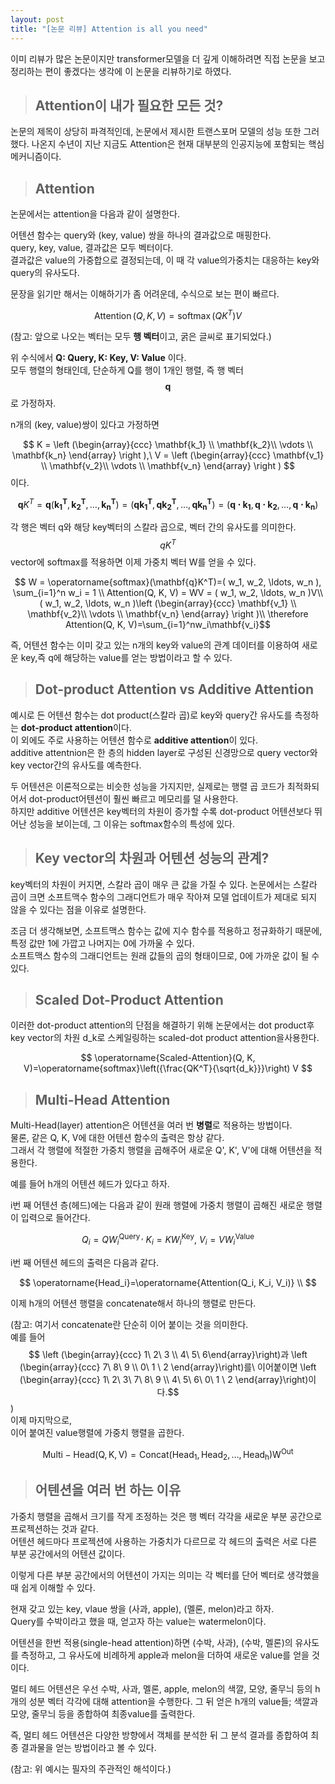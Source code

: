 ```yaml
---
layout: post
title: "[논문 리뷰] Attention is all you need"
---
```

이미 리뷰가 많은 논문이지만 transformer모델을 더 깊게 이해하려면 직접 논문을 보고 정리하는 편이 좋겠다는 생각에 이 논문을 리뷰하기로 하였다.

>## Attention이 내가 필요한 모든 것?

논문의 제목이 상당히 파격적인데, 논문에서 제시한 트랜스포머 모델의 성능 또한 그러했다. 나온지 수년이 지난 지금도 Attention은 현재 대부분의 인공지능에 포함되는 핵심 메커니즘이다. 
>## Attention

논문에서는 attention을 다음과 같이 설명한다.  

어텐션 함수는 query와 (key, value) 쌍을 하나의 결과값으로 매핑한다.  
query, key, value, 결과값은 모두 벡터이다.   
결과값은 value의 가중합으로 결정되는데, 이 때 각 value의가중치는 대응하는 key와 query의 유사도다.  

문장을 읽기만 해서는 이해하기가 좀 어려운데, 수식으로 보는 편이 빠르다.  


$$ \operatorname{Attention}(Q, K, V)=\operatorname{softmax}\left({Q K^T}\right) V $$

(참고: 앞으로 나오는 벡터는 모두 **행 벡터**이고, 굵은 글씨로 표기되었다.)

위 수식에서 **Q: Query, K: Key, V: Value** 이다.  
모두 행렬의 형태인데, 단순하게 Q를 행이 1개인 행렬, 즉 행 벡터 
$$ \mathbf{q} $$ 
로 가정하자.

n개의 (key, value)쌍이 있다고 가정하면  

$$ K = \left (\begin{array}{ccc} \mathbf{k_1} \\ \mathbf{k_2}\\ \vdots \\  \mathbf{k_n} \end{array} \right ),\  V = \left (\begin{array}{ccc} \mathbf{v_1} \\ \mathbf{v_2}\\ \vdots \\  \mathbf{v_n} \end{array} \right ) $$ 
이다.

$$ \mathbf{q}K^T = \mathbf{q} (\mathbf{k_1^T}, \mathbf{k_2^T} , \ldots, \mathbf{k_n^T}  )= (\mathbf{qk_1^T}, \mathbf{qk_2^T} , \ldots, \mathbf{qk_n^T}  )=(\mathbf{q\cdot k_1}, \mathbf{q\cdot k_2} , \ldots, \mathbf{q\cdot k_n}  )$$

각 행은 벡터 q와 해당 key벡터의 스칼라 곱으로, 벡터 간의 유사도를 의미한다.  
$$ qK^T$$
vector에 softmax를 적용하면 이제 가중치 벡터 W를 얻을 수 있다.

$$ W = \operatorname{softmax}(\mathbf{q}K^T)=( w_1, w_2,  \ldots,  w_n ), \sum_{i=1}^n w_i = 1 \\ Attention(Q, K, V) = WV = ( w_1, w_2,  \ldots,  w_n )V\\ ( w_1, w_2,  \ldots,  w_n )\left (\begin{array}{ccc} \mathbf{v_1} \\ \mathbf{v_2}\\ \vdots \\  \mathbf{v_n} \end{array} \right )\\ \therefore Attention(Q, K, V)=\sum_{i=1}^nw_i\mathbf{v_i}$$

즉, 어텐션 함수는 이미 갖고 있는 n개의 key와 value의 관계 데이터를 이용하여 새로운 key,즉 q에 해당하는 value를 얻는 방법이라고 할 수 있다.  

>## Dot-product Attention vs Additive Attention

예시로 든 어텐션 함수는 dot product(스칼라 곱)로 key와 query간 유사도를 측정하는 **dot-product attention**이다.  
이 외에도 주로 사용하는 어텐션 함수로 **additive attention**이 있다.  
additive attentnion은 한 층의 hidden layer로 구성된 신경망으로 query vector와 key vector간의 유사도를 예측한다.  

두 어텐션은 이론적으로는 비슷한 성능을 가지지만, 실제로는 행렬 곱 코드가 최적화되어서 dot-product어텐션이 훨씬 빠르고 메모리를 덜 사용한다.  
하지만 additive 어텐션은 key벡터의 차원이 증가할 수록 dot-product 어텐션보다 뛰어난 성능을 보이는데, 그 이유는 softmax함수의 특성에 있다.  

>## Key vector의 차원과 어텐션 성능의 관계?

key벡터의 차원이 커지면, 스칼라 곱이 매우 큰 값을 가질 수 있다. 논문에서는 스칼라 곱이 크면 소프트맥수 함수의 그래디언트가 매우 작아져 모델 업데이트가 제대로 되지 않을 수 있다는 점을 이유로 설명한다.  

조금 더 생각해보면, 소프트맥스 함수는 값에 지수 함수를 적용하고 정규화하기 때문에, 특정 값만 1에 가깝고 나머지는 0에 가까울 수 있다.  
소프트맥스 함수의 그래디언트는 원래 값들의 곱의 형태이므로,  0에 가까운 값이 될 수 있다.

>## Scaled Dot-Product Attention

이러한 dot-product attention의 단점을 해결하기 위해 논문에서는 dot product후 key vector의 차원 d_k로 스케일링하는 scaled-dot product attention을사용한다.

$$ \operatorname{Scaled-Attention}(Q, K, V)=\operatorname{softmax}\left({\frac{QK^T}{\sqrt{d_k}}}\right) V $$

>## Multi-Head Attention

Multi-Head(layer) attention은 어텐션을 여러 번 **병렬**로 적용하는 방법이다.  
물론, 같은 Q, K, V에 대한 어텐션 함수의 출력은 항상 같다.  
그래서 각 행렬에 적절한 가중치 행렬을 곱해주어 새로운 Q', K', V'에 대해 어텐션을 적용한다.

예를 들어 h개의 어텐션 헤드가 있다고 하자.  

i번 째 어텐션 층(헤드)에는 다음과 같이 원래 행렬에 가중치 행렬이 곱해진 새로운 행렬이 입력으로 들어간다.

$$ Q_i=QW_i^{\operatorname{Query},}\ K_i=KW_{i}^{\operatorname{Key}},\  V_i=VW_{i}^{\operatorname{Value}} $$

i번 째 어텐션 헤드의 출력은 다음과 같다.

$$ \operatorname{Head_i}=\operatorname{Attention(Q_i, K_i, V_i)}  \\ $$

이제 h개의 어텐션 행렬을 concatenate해서 하나의 행렬로 만든다.  

(참고: 여기서 concatenate란 단순히 이어 붙이는 것을 의미한다.  
예를 들어 
$$ \left (\begin{array}{ccc} 1\ 2\ 3 \\ 4\ 5\ 6\end{array}\right)과 \left (\begin{array}{ccc} 7\ 8\ 9 \\  0\ 1 \ 2 \end{array}\right)를\ 이어붙이면  \left (\begin{array}{ccc} 1\ 2\ 3\ 7\ 8\ 9 \\  4\ 5\ 6\ 0\ 1 \ 2 \end{array}\right)이다.$$
)  
이제 마지막으로,   
이어 붙여진 value행렬에 가중치 행렬을 곱한다.

$$ \operatorname{Multi-Head(Q,K,V) = \operatorname{Concat(Head_1, Head_2,\ldots,Head_h)}W^{\operatorname{Out}}}$$

>## 어텐션을 여러 번 하는 이유

가중치 행렬을 곱해서 크기를 작게 조정하는 것은 행 벡터 각각을 새로운 부분 공간으로 프로젝션하는 것과 같다.  
어텐션 헤드마다 프로젝션에 사용하는 가중치가 다르므로 각 헤드의 출력은 서로 다른 부분 공간에서의 어텐션 값이다.  

이렇게 다른 부분 공간에서의 어텐션이 가지는 의미는 각 벡터를 단어 벡터로 생각했을 때 쉽게 이해할 수 있다.

현재 갖고 있는 
key, vlaue 쌍을 (사과, apple), (멜론, melon)라고 하자.  
Query를 수박이라고 했을 때, 얻고자 하는 value는 watermelon이다.  

어텐션을 한번 적용(single-head attention)하면 (수박, 사과), (수박, 멜론)의 유사도를 측정하고, 그 유사도에 비례하게 apple과 melon을 더하여 새로운 value를 얻을 것이다.  

멀티 헤드 어텐션은 우선 수박, 사과, 멜론, apple, melon의 색깔, 모양, 줄무늬 등의 h개의 성분 벡터 각각에 대해 attention을 수행한다. 그 뒤 얻은 h개의 value들; 색깔과 모양, 줄무늬 등을 종합하여 최종value를 출력한다.

즉, 멀티 헤드 어텐션은 다양한 방향에서 객체를 분석한 뒤 그 분석 결과를 종합하여 최종 결과물을 얻는 방법이라고 볼 수 있다.  

(참고: 위 예시는 필자의 주관적인 해석이다.)









